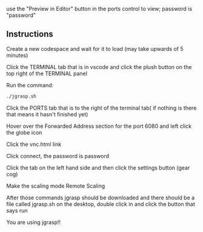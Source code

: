 use the "Preview in Editor" button in the ports control to view; password is "password"
## Instructions

Create a new codespace and wait for it to load (may take upwards of 5 minutes)

Click the TERMINAL tab that is in vscode and click the plush button on the top right of the TERMINAL panel

Run the command:
```bash
./jgrasp.sh
```

Click the PORTS tab that is to the right of the terminal tab( if nothing is there that means it hasn't finished yet)

Hover over the Forwarded Address section for the port 6080 and left click the globe icon

Click the vnc.html link

Click connect, the password is password

Click the tab on the left hand side and then click the settings button (gear cog)

Make the scaling mode Remote Scaling

After those commands jgrasp should be downloaded and there should be a file called jgrasp.sh on the desktop, double click in and click the button that says run

You are using jgrasp!!


